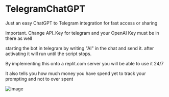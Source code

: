 # TelegramChatGPT
Just an easy ChatGPT to Telegram integration for fast access or sharing



Important.
Change API_Key for telegram and your OpenAI Key must be in there as well

starting the bot in telegram by writing "AI" in the chat and send it. after activating it will run until the script stops.

By implementing this onto a replit.com server you will be able to use it  24/7

It also tells you how much money you have spend yet to track your prompting and not to over spent


![image](https://github.com/DictatorKev/TelegramChatGPT/assets/103073906/21f27d5e-16cd-494f-82e7-bee91e67d64c)
